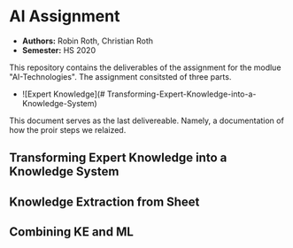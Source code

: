 # AI Assignment

- **Authors:** Robin Roth, Christian Roth
- **Semester:** HS 2020

This repository contains the deliverables of the assignment for the modlue "AI-Technologies".
The assignment consitsted of three parts.

- ![Expert Knowledge](# Transforming-Expert-Knowledge-into-a-Knowledge-System)

This document serves as the last delivereable. Namely, a documentation of how the proir steps we relaized.

## Transforming Expert Knowledge into a Knowledge System

## Knowledge Extraction from Sheet

## Combining KE and ML
